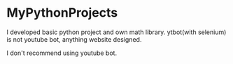 # MyPythonProjects

I developed basic python project and own math library. ytbot(with selenium) is not youtube bot, anything website designed.
<p> I don't recommend using youtube bot.<p>


